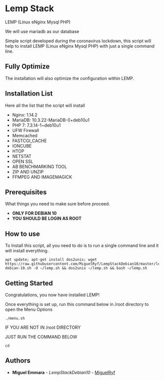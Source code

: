 # Lemp Stack
LEMP (Linux eNginx Mysql PHP)

We will use mariadb as our database

Simple script developed during the coronavirus lockdown, this script will help to install LEMP (Linux eNginx Mysql PHP) with just a single command line.

## Fully Optimize
The installation will also optimize the configuration within LEMP.

## Installation List
Here all the list that the script will install
- Nginx: 1.14.2
- MariaDB: 10.3.22-MariaDB-0+deb10u1
- PHP 7: 7.3.14-1~deb10u1
- UFW Firewall
- Memcached
- FASTCGI_CACHE
- IONCUBE
- HTOP
- NETSTAT
- OPEN SSL
- AB BENCHMARKING TOOL
- ZIP AND UNZIP
- FFMPEG AND IMAGEMAGICK

## Prerequisites
What things you need to make sure before proceed.
* **ONLY FOR DEBIAN 10**
* **YOU SHOULD BE LOGIN AS ROOT**

## How to use
To Install this script, all you need to do is to run a single command line and it will install everything.

```
apt update; apt-get install dos2unix; wget https://raw.githubusercontent.com/MiguelRyf/LempStackDebian10/master/lemp-debian-10.sh -O ~/lemp.sh && dos2unix ~/lemp.sh && bash ~/lemp.sh
```

## Getting Started
Congratulations, you now have installed LEMP!

Once everything is set up, run this command below in /root directory to open the Menu Options
```
./menu.sh
```
IF YOU ARE NOT IN /root DIRECTORY

JUST RUN THE COMMAND BELOW
```
cd
```

## Authors
* **Miguel Emmara** - *LempStackDebian10* - [MiguelRyf](https://github.com/MiguelRyf)
